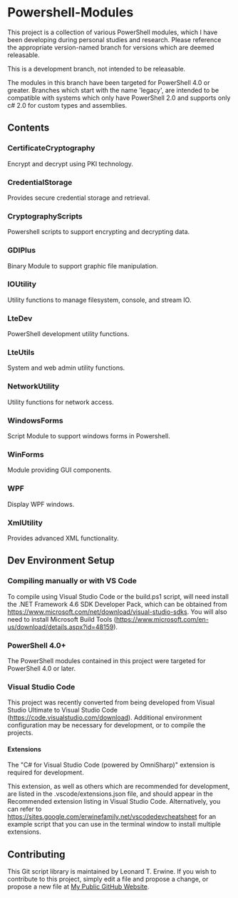 # Powershell-Modules #

This project is a collection of various PowerShell modules, which I have been developing during personal studies and research.
Please reference the appropriate version-named branch for versions which are deemed releasable.

This is a development branch, not intended to be releasable.

The modules in this branch have been targeted for PowerShell 4.0 or greater.
Branches which start with the name 'legacy', are intended to be compatible with systems which only have PowerShell 2.0 and supports only c# 2.0 for custom types and assemblies.

## Contents ##

### CertificateCryptography ###

Encrypt and decrypt using PKI technology.

### CredentialStorage ###

Provides secure credential storage and retrieval.

### CryptographyScripts ###

Powershell scripts to support encrypting and decrypting data.

### GDIPlus ###

Binary Module to support graphic file manipulation.

### IOUtility ###

Utility functions to manage filesystem, console, and stream IO.

### LteDev ###

PowerShell development utility functions.

### LteUtils ###

System and web admin utility functions.

### NetworkUtility ###

Utility functions for network access.

### WindowsForms ###

Script Module to support windows forms in Powershell.

### WinForms ###

Module providing GUI components.

### WPF ###

Display WPF windows.

### XmlUtility ###

Provides advanced XML functionality.

## Dev Environment Setup ##

### Compiling manually or with VS Code ###

To compile using Visual Studio Code or the build.ps1 script, will need install the .NET Framework 4.6 SDK Developer Pack, which can be obtained from <https://www.microsoft.com/net/download/visual-studio-sdks>. You will also
need to install Microsoft Build Tools (<https://www.microsoft.com/en-us/download/details.aspx?id=48159>).

### PowerShell 4.0+ ###

The PowerShell modules contained in this project were targeted for PowerShell 4.0 or later.

### Visual Studio Code ###

This project was recently converted from being developed from Visual Studio Ultimate to Visual Studio Code (<https://code.visualstudio.com/download>).
Additional environment configuration may be necessary for development, or to compile the projects.

#### Extensions ####

The "C# for Visual Studio Code (powered by OmniSharp)" extension is required for development.

This extension, as well as others which are recommended for development, are listed in the .vscode/extensions.json file, and
should appear in the Recommended extension listing in Visual Studio Code. Alternatively, you can refer to <https://sites.google.com/erwinefamily.net/vscodedevcheatsheet> for an example script that you can use in the terminal window to install multiple extensions.

## Contributing ##

This Git script library is maintained by Leonard T. Erwine. If you wish to contribute to this project, simply edit a file and propose a change, or propose a new file at [My Public GitHub Website](https://github.com/lerwine/PowerShell-Modules.git).